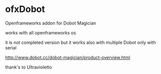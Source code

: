 # ofxDobot
Openframeworks addon for Dobot Magician

works with all openframeworks os

it is not completed version but it works also with multiple Dobot only with serial

http://www.dobot.cc/dobot-magician/product-overview.html

thank's to Ultravioletto 
